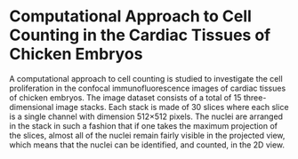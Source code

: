 # Computational Approach to Cell Counting in the Cardiac Tissues of Chicken Embryos
A computational approach to cell counting is studied to investigate the cell proliferation in the confocal immunofluorescence images of cardiac tissues of chicken embryos. The image dataset consists of a total of 15 three-dimensional image stacks. Each stack is made of 30 slices where each slice is a single channel with dimension 512×512 pixels. The nuclei are arranged in the stack in such a fashion that if one takes the maximum projection of the slices, almost all of the nuclei remain fairly visible in the projected view, which means that the nuclei can be identified, and counted, in the 2D view.
